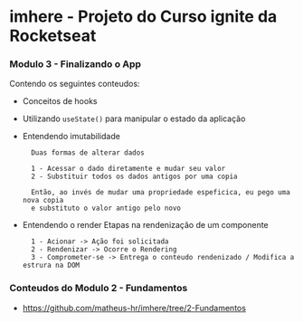 # imhere - Projeto do Curso ignite da Rocketseat

### Modulo 3 - Finalizando o App

Contendo os seguintes conteudos:

* Conceitos de hooks 
* Utilizando `useState()` para manipular o estado da aplicação

* Entendendo imutabilidade
        
        Duas formas de alterar dados
	
        1 - Acessar o dado diretamente e mudar seu valor
        2 - Substituir todos os dados antigos por uma copia
        
        Então, ao invés de mudar uma propriedade espeficica, eu pego uma nova copia
        e substituto o valor antigo pelo novo
	
* Entendendo o render
       Etapas na rendenização de um componente
        
        1 - Acionar -> Ação foi solicitada
        2 - Rendenizar -> Ocorre o Rendering
        3 - Comprometer-se -> Entrega o conteudo rendenizado / Modifica a estrura na DOM
        

### Conteudos do Modulo 2 - Fundamentos

*  https://github.com/matheus-hr/imhere/tree/2-Fundamentos
